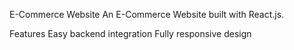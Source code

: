 E-Commerce Website
An E-Commerce Website built with React.js.

Features
Easy backend integration
Fully responsive design